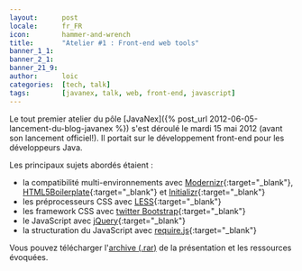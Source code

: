 ```yaml
---
layout:      post
locale:      fr_FR
icon:        hammer-and-wrench
title:       "Atelier #1 : Front-end web tools"
banner_1_1:  
banner_2_1:  
banner_21_9: 
author:      loic
categories:  [tech, talk]
tags:        [javanex, talk, web, front-end, javascript]
---
```


Le tout premier atelier du pôle [JavaNex]({% post_url 2012-06-05-lancement-du-blog-javanex %}) s'est déroulé le mardi 15 mai 2012 (avant son lancement officiel!).
Il portait sur le développement front-end pour les développeurs Java.

Les principaux sujets abordés étaient :

- la compatibilité multi-environnements avec [Modernizr](https://modernizr.com){:target="_blank"},
[HTML5Boilerplate](http://fr.html5boilerplate.com){:target="_blank"} et [Initializr](http://www.initializr.com){:target="_blank"}
- les préprocesseurs CSS avec [LESS](http://lesscss.org){:target="_blank"}
- les framework CSS avec [twitter Bootstrap](https://getbootstrap.com){:target="_blank"}
- le JavaScript avec [jQuery](https://jquery.com){:target="_blank"}
- la structuration du JavaScript avec [require.js](https://requirejs.org){:target="_blank"}

Vous pouvez télécharger l'[archive (.rar)](/assets/posts/2012/05/15/front-end-web-tools.rar) de la présentation et les ressources évoquées.
